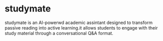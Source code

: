 # studymate
studymate is an AI-powerwd academic assintant designed to transform passive reading into active learning.it allows students to engage with their study material through a conversational Q&amp;A format.
